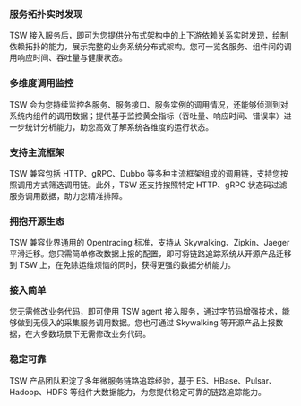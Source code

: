 ﻿### 服务拓扑实时发现
TSW 接入服务后，即可为您提供分布式架构中的上下游依赖关系实时发现，绘制依赖拓扑的能力，展示完整的业务系统分布式架构。您可一览各服务、组件间的调用响应时间、吞吐量与健康状态。

### 多维度调用监控
TSW 会为您持续监控各服务、服务接口、服务实例的调用情况，还能够侦测到对系统内组件的调用数据；提供基于监控黄金指标（吞吐量、响应时间、错误率）进一步统计分析能力，助您高效了解系统各维度的运行状态。

### 支持主流框架
TSW 兼容包括 HTTP、gRPC、Dubbo 等多种主流框架组成的调用链，支持您按照调用方式筛选调用链。此外，TSW 还支持按照特定 HTTP、gRPC 状态码过滤服务调用数据，助力您精准排障。

### 拥抱开源生态
TSW 兼容业界通用的 Opentracing 标准，支持从 Skywalking、Zipkin、Jaeger 平滑迁移。您只需简单修改数据上报的配置，即可将链路追踪系统从开源产品迁移到 TSW 上，在免除运维烦恼的同时，获得更强的数据分析能力。

### 接入简单
您无需修改业务代码，即可使用 TSW agent 接入服务，通过字节码增强技术，能够做到无侵入的采集服务调用数据。您也可通过 Skywalking 等开源产品上报数据，在大多数场景下无需修改业务代码。

### 稳定可靠
TSW 产品团队积淀了多年微服务链路追踪经验，基于 ES、HBase、Pulsar、Hadoop、HDFS 等组件大数据能力，为您提供稳定可靠的链路追踪能力。
